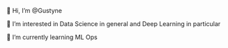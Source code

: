 👋 Hi, I’m @Gustyne

👀 I’m interested in Data Science in general and Deep Learning in particular

🌱 I’m currently learning ML Ops




